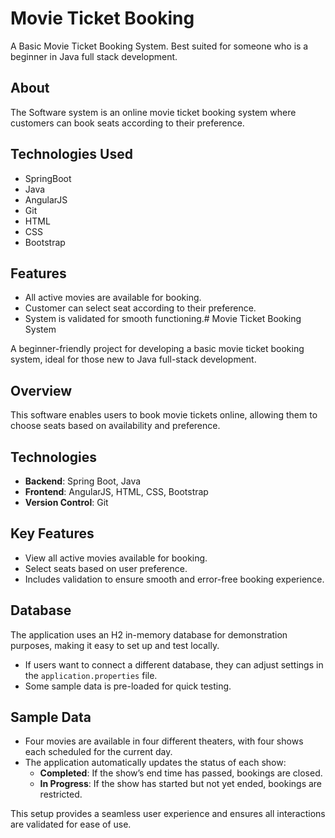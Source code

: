 # Movie Ticket Booking
A Basic Movie Ticket Booking System. Best suited for someone who is a beginner in Java full stack development. 

## About
The Software system is an online movie ticket booking system where customers can book seats according to their preference.<br>
## Technologies Used
* SpringBoot
* Java
* AngularJS
* Git
* HTML
* CSS
* Bootstrap
## Features
* All active movies are available for booking.
* Customer can select seat according to their preference.
* System is validated for smooth functioning.# Movie Ticket Booking System

A beginner-friendly project for developing a basic movie ticket booking system, ideal for those new to Java full-stack development.

## Overview
This software enables users to book movie tickets online, allowing them to choose seats based on availability and preference.

## Technologies
- **Backend**: Spring Boot, Java
- **Frontend**: AngularJS, HTML, CSS, Bootstrap
- **Version Control**: Git

## Key Features
- View all active movies available for booking.
- Select seats based on user preference.
- Includes validation to ensure smooth and error-free booking experience.

## Database
The application uses an H2 in-memory database for demonstration purposes, making it easy to set up and test locally. 
- If users want to connect a different database, they can adjust settings in the `application.properties` file.
- Some sample data is pre-loaded for quick testing.

## Sample Data
- Four movies are available in four different theaters, with four shows each scheduled for the current day.
- The application automatically updates the status of each show:
  - **Completed**: If the show’s end time has passed, bookings are closed.
  - **In Progress**: If the show has started but not yet ended, bookings are restricted.

This setup provides a seamless user experience and ensures all interactions are validated for ease of use.

